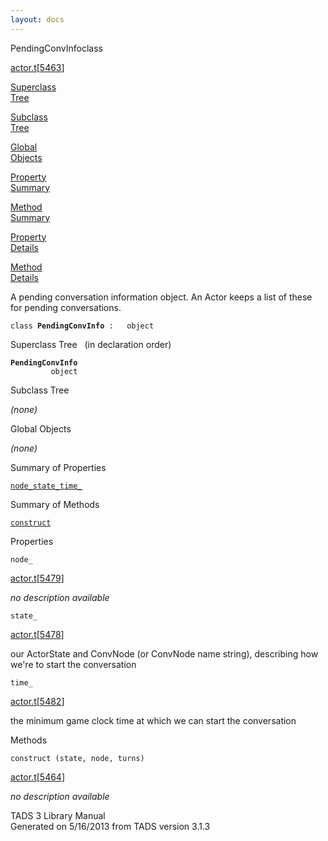 ```yaml
---
layout: docs
---
```

<span class="title">PendingConvInfo</span><span class="type">class</span>

[actor.t](../file/actor.t.html)\[[5463](../source/actor.t.html#5463)\]

[Superclass  
Tree](#_SuperClassTree_)

[Subclass  
Tree](#_SubClassTree_)

[Global  
Objects](#_ObjectSummary_)

[Property  
Summary](#_PropSummary_)

[Method  
Summary](#_MethodSummary_)

[Property  
Details](#_Properties_)

[Method  
Details](#_Methods_)



A pending conversation information object. An Actor keeps a list of
these for pending conversations.

`class `**`PendingConvInfo`**` :   object`



<span id="_SuperClassTree_"></span>



<span class="hdln">Superclass Tree</span>   (in declaration order)



**`PendingConvInfo`**  
`         object`  
<span id="_SubClassTree_"></span>



<span class="hdln">Subclass Tree</span>  



*(none)* <span id="_ObjectSummary_"></span>



<span class="hdln">Global Objects</span>  



*(none)* <span id="_PropSummary_"></span>



<span class="hdln">Summary of Properties</span>  



[`node_`](#node_)[`state_`](#state_)[`time_`](#time_)

<span id="_MethodSummary_"></span>



<span class="hdln">Summary of Methods</span>  



[`construct`](#construct)

<span id="_Properties_"></span>



<span class="hdln">Properties</span>  



<span id="node_"></span>

`node_`

[actor.t](../file/actor.t.html)\[[5479](../source/actor.t.html#5479)\]



*no description available*



<span id="state_"></span>

`state_`

[actor.t](../file/actor.t.html)\[[5478](../source/actor.t.html#5478)\]



our ActorState and ConvNode (or ConvNode name string), describing how
we're to start the conversation



<span id="time_"></span>

`time_`

[actor.t](../file/actor.t.html)\[[5482](../source/actor.t.html#5482)\]



the minimum game clock time at which we can start the conversation



<span id="_Methods_"></span>



<span class="hdln">Methods</span>  



<span id="construct"></span>

`construct (state, node, turns)`

[actor.t](../file/actor.t.html)\[[5464](../source/actor.t.html#5464)\]



*no description available*





TADS 3 Library Manual  
Generated on 5/16/2013 from TADS version 3.1.3


